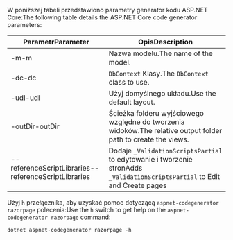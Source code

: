<a name="codegenerator"></a> <span data-ttu-id="84412-101">W poniższej tabeli przedstawiono parametry generator kodu ASP.NET Core:</span><span class="sxs-lookup"><span data-stu-id="84412-101">The following table details the ASP.NET Core code generator parameters:</span></span>

| <span data-ttu-id="84412-102">Parametr</span><span class="sxs-lookup"><span data-stu-id="84412-102">Parameter</span></span>               | <span data-ttu-id="84412-103">Opis</span><span class="sxs-lookup"><span data-stu-id="84412-103">Description</span></span>|
| ----------------- | ------------ |
| <span data-ttu-id="84412-104">-m</span><span class="sxs-lookup"><span data-stu-id="84412-104">-m</span></span>  | <span data-ttu-id="84412-105">Nazwa modelu.</span><span class="sxs-lookup"><span data-stu-id="84412-105">The name of the model.</span></span> |
| <span data-ttu-id="84412-106">-dc</span><span class="sxs-lookup"><span data-stu-id="84412-106">-dc</span></span>  | <span data-ttu-id="84412-107">`DbContext` Klasy.</span><span class="sxs-lookup"><span data-stu-id="84412-107">The `DbContext` class to use.</span></span> |
| <span data-ttu-id="84412-108">-udl</span><span class="sxs-lookup"><span data-stu-id="84412-108">-udl</span></span> | <span data-ttu-id="84412-109">Użyj domyślnego układu.</span><span class="sxs-lookup"><span data-stu-id="84412-109">Use the default layout.</span></span> |
| <span data-ttu-id="84412-110">-outDir</span><span class="sxs-lookup"><span data-stu-id="84412-110">-outDir</span></span> | <span data-ttu-id="84412-111">Ścieżka folderu wyjściowego względne do tworzenia widoków.</span><span class="sxs-lookup"><span data-stu-id="84412-111">The relative output folder path to create the views.</span></span> |
| <span data-ttu-id="84412-112">--referenceScriptLibraries</span><span class="sxs-lookup"><span data-stu-id="84412-112">--referenceScriptLibraries</span></span> | <span data-ttu-id="84412-113">Dodaje `_ValidationScriptsPartial` to edytowanie i tworzenie stron</span><span class="sxs-lookup"><span data-stu-id="84412-113">Adds `_ValidationScriptsPartial` to Edit and Create pages</span></span> |

<span data-ttu-id="84412-114">Użyj `h` przełącznika, aby uzyskać pomoc dotyczącą `aspnet-codegenerator razorpage` polecenia:</span><span class="sxs-lookup"><span data-stu-id="84412-114">Use the `h` switch to get help on the `aspnet-codegenerator razorpage` command:</span></span>

```console
dotnet aspnet-codegenerator razorpage -h
```
